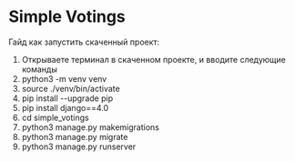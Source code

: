 # Simple Votings

Гайд как запустить скаченный проект:
1) Открываете терминал в скаченном проекте, и вводите следующие команды
2) python3 -m venv venv
3) source ./venv/bin/activate
4) pip install --upgrade pip
5) pip install django==4.0
6) cd simple_votings
7) python3 manage.py makemigrations
8) python3 manage.py migrate
9) python3 manage.py runserver

